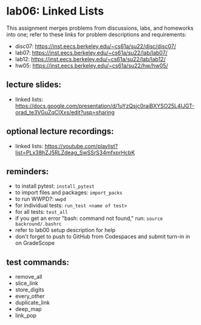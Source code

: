# lab06: Linked Lists
  
This assignment merges problems from discussions, labs, and homeworks into one; refer to these links for problem descriptions and requirements:
  
- disc07: https://inst.eecs.berkeley.edu/~cs61a/su22/disc/disc07/
- lab07: https://inst.eecs.berkeley.edu/~cs61a/su22/lab/lab07/
- lab12: https://inst.eecs.berkeley.edu/~cs61a/su22/lab/lab12/
- hw05: https://inst.eecs.berkeley.edu/~cs61a/su22/hw/hw05/
  
## lecture slides: 
  
- linked lists: https://docs.google.com/presentation/d/1uYzQsjc0raiBXYSO25L4IJGT-orad_te3VGuZqCIXxs/edit?usp=sharing 
  
## optional lecture recordings:

- linked lists: https://youtube.com/playlist?list=PLx38hZJ5RLZdeag_SwSSrS34mfxprHcbK 
  
## reminders:  
  
- to install pytest: ```install_pytest```
- to import files and packages: ```import_packs```
- to run WWPD?: ```wwpd```
- for individual tests: ```run_test <name of test>```
- for all tests: ```test_all```
- if you get an error "bash: command not found," run: ```source backround/.bashrc```
- refer to lab00 setup description for help
- don't forget to push to GitHub from Codespaces and submit turn-in in on GradeScope

## test commands:
  
- remove_all
- slice_link
- store_digits
- every_other
- duplicate_link
- deep_map
- link_pop
